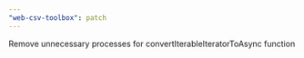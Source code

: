 ```yaml
---
"web-csv-toolbox": patch
---
```


Remove unnecessary processes for convertIterableIteratorToAsync function
